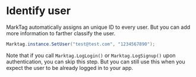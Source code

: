 # Identify user

MarkTag automatically assigns an unique ID to every user. But you can add more information to farther classify the user.

```csharp [Unity]
Marktag.instance.SetUser("test@test.com", "1234567890");
```

Note that if you call `Marktag.LogLogin()` or `Marktag.LogSignup()` upon authentication, you can skip this step. But you can still use this when you expect the user to be already logged in to your app.
